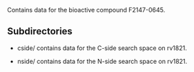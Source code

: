 Contains data for the bioactive compound F2147-0645.

## Subdirectories

- cside/ contains data for the C-side search space on rv1821.

- nside/ contains data for the N-side search space on rv1821.

